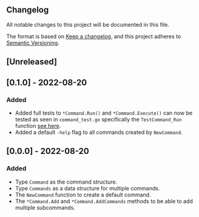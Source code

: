 ## Changelog
All notable changes to this project will be documented in this file.

The format is based on [Keep a changelog](https://keepachangelog.com/en/1.0.0/),
and this project adheres to [Semantic Versioning](https://semver.org/spec/v2.0.0.html).

## [Unreleased]

## [0.1.0] - 2022-08-20
### Added
- Added full tests to `*Command.Run()` and `*Command.Execute()` can now be
tested as seen in `command_test.go` specifically the `TestCommand_Run` function
[see here](./command_test.go).
- Added a default `-help` flag to all commands created by `NewCommand`.

## [0.0.0] - 2022-08-20
### Added
- Type `Command` as the command structure.
- Type `Commands` as a data structure for multiple commands.
- The `NewCommand` function to create a default command.
- The `*Command.Add` and `*Command.AddCommands` methods to be able to add
multiple subcommands.

